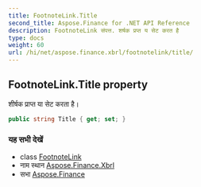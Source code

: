 ```yaml
---
title: FootnoteLink.Title
second_title: Aspose.Finance for .NET API Reference
description: FootnoteLink संपत्त. शर्षक प्रप्त य सेट करत है
type: docs
weight: 60
url: /hi/net/aspose.finance.xbrl/footnotelink/title/
---
```

## FootnoteLink.Title property

शीर्षक प्राप्त या सेट करता है।

```csharp
public string Title { get; set; }
```

### यह सभी देखें

* class [FootnoteLink](../)
* नाम स्थान [Aspose.Finance.Xbrl](../../footnotelink/)
* सभा [Aspose.Finance](../../../)



